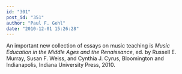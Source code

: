 ```yaml
---
id: "301"
post_id: "351"
author: "Paul F. Gehl"
date: "2010-12-01 15:26:28"
---
```

An important new collection of essays on music teaching is <em>Music Education in the Middle Ages and the Renaissance</em>, ed. by Russell E. Murray, Susan F. Weiss, and Cynthia J. Cyrus, Bloomington and Indianapolis, Indiana University Press, 2010.
